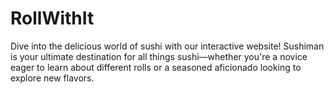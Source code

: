 # RollWithIt
Dive into the delicious world of sushi with our interactive website! Sushiman is your ultimate destination for all things sushi—whether you're a novice eager to learn about different rolls or a seasoned aficionado looking to explore new flavors.
